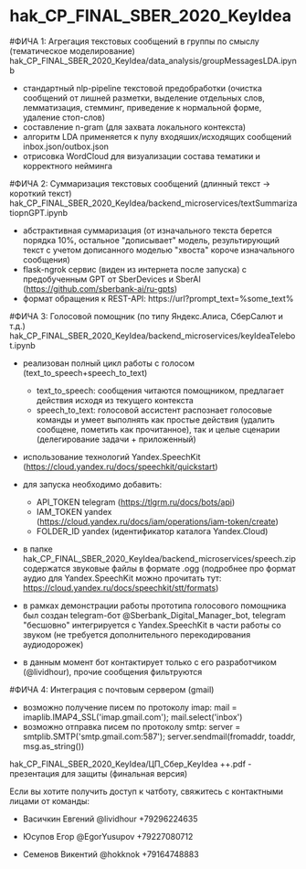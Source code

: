 # hak_CP_FINAL_SBER_2020_KeyIdea

#ФИЧА 1: Агрегация текстовых сообщений в группы по смыслу (тематическое моделирование)
hak_CP_FINAL_SBER_2020_KeyIdea/data_analysis/groupMessagesLDA.ipynb

 - стандартный nlp-pipeline текстовой предобработки (очистка сообщений от лишней разметки, выделение отдельных слов, лемматизация, стемминг, приведение к нормальной форме, удаление стоп-слов)
 - составление n-gram (для захвата локального контекста)
 - алгоритм LDA применяется к пулу входяших/исходящих сообщений inbox.json/outbox.json
 - отрисовка WordCloud для визуализации состава тематики и корректного нейминга
 
 
#ФИЧА 2: Суммаризация текстовых сообщений (длинный текст -> короткий текст)
hak_CP_FINAL_SBER_2020_KeyIdea/backend_microservices/textSummarizatiopnGPT.ipynb

 - абстрактивная суммаризация (от изначального текста берется порядка 10%, остальное "дописывает" модель, результирующий текст с учетом дописанного моделью "хвоста" короче изначального сообщения)
 - flask-ngrok сервис (виден из интернета после запуска) с предобученным GPT от SberDevices и SberAI (https://github.com/sberbank-ai/ru-gpts)
 - формат обращения к REST-API: https://url?prompt_text=%some_text%
 
 
#ФИЧА 3: Голосовой помощник (по типу Яндекс.Алиса, СберСалют и т.д.)
hak_CP_FINAL_SBER_2020_KeyIdea/backend_microservices/keyIdeaTelebot.ipynb

 - реализован полный цикл работы с голосом (text_to_speech+speech_to_text)
   - text_to_speech: сообщения читаются помощником, предлагает действия исходя из текущего контекста
   - speech_to_text: голосовой ассистент распознает голосовые команды и умеет выполнять как простые действия (удалить сообщене, пометить как прочитанное), так и целые сценарии (делегирование задачи + приложенный)

 - использование технологий Yandex.SpeechKit (https://cloud.yandex.ru/docs/speechkit/quickstart)
 - для запуска необходимо добавить:
   - API_TOKEN telegram (https://tlgrm.ru/docs/bots/api)
   - IAM_TOKEN yandex (https://cloud.yandex.ru/docs/iam/operations/iam-token/create)
   - FOLDER_ID yandex (идентификатор каталога Yandex.Cloud)
 - в папке hak_CP_FINAL_SBER_2020_KeyIdea/backend_microservices/speech.zip содержатся звуковые файлы в формате .ogg (подробнее про формат аудио для Yandex.SpeechKit можно прочитать тут: https://cloud.yandex.ru/docs/speechkit/stt/formats)
 - в рамках демонстрации работы прототипа голосового помощника был создан telegram-бот @Sberbank_Digital_Manager_bot, telegram "бесшовно" интегрируется с Yandex.SpeechKit в части работы со звуком (не требуется дополнительного перекодирования аудиодорожек)
 - в данным момент бот контактирует только с его разработчиком (@lividhour), прочие сообщения фильтруются

#ФИЧА 4: Интеграция с почтовым сервером (gmail)
 - возможно получение писем по протоколу imap: mail = imaplib.IMAP4_SSL('imap.gmail.com'); mail.select('inbox')
 - возможно отправка писем по протоколу smtp: server = smtplib.SMTP('smtp.gmail.com:587'); server.sendmail(fromaddr, toaddr, msg.as_string())


hak_CP_FINAL_SBER_2020_KeyIdea/ЦП_Сбер_KeyIdea ++.pdf - презентация для защиты (финальная версия)


Если вы хотите получить доступ к чатботу, свяжитесь с контактными лицами от команды:

- Васичкин Евгений
@lividhour
+79296224635

- Юсупов Егор
@EgorYusupov
+79227080712

- Семенов Викентий
@hokknok
+79164748883

